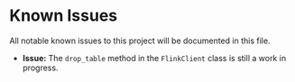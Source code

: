 # Known Issues
All notable known issues to this project will be documented in this file.

- **Issue:** The `drop_table` method in the `FlinkClient` class is still a work in progress.